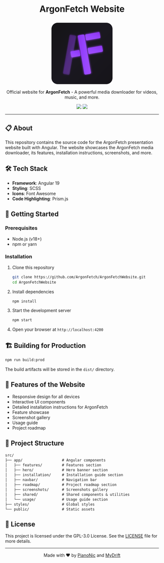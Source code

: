 # <p align="center">ArgonFetch Website</p>

<p align="center">
  <img src="public/logo-simple.svg" width="200" alt="ArgonFetch Logo">
</p>

<p align="center">
  Official website for <strong>ArgonFetch</strong> - A powerful media downloader for videos, music, and more.
</p>

<p align="center">
  <a href="https://www.argonfetch.dev/"><img src="https://img.shields.io/badge/Visit-argonfetch.dev-9f54e5.svg"/></a>
  <a href="https://github.com/ArgonFetch/ArgonFetch"><img src="https://img.shields.io/badge/Main%20Project-GitHub-9f54e5.svg"/></a>
</p>

---

## 📋 About

This repository contains the source code for the ArgonFetch presentation website built with Angular. The website showcases the ArgonFetch media downloader, its features, installation instructions, screenshots, and more.

## 🛠️ Tech Stack

- **Framework**: Angular 19
- **Styling**: SCSS
- **Icons**: Font Awesome
- **Code Highlighting**: Prism.js

## 🚀 Getting Started

### Prerequisites

- Node.js (v18+)
- npm or yarn

### Installation

1. Clone this repository
   ```sh
   git clone https://github.com/ArgonFetch/ArgonFetchWebsite.git
   cd ArgonFetchWebsite
   ```

2. Install dependencies
   ```sh
   npm install
   ```

3. Start the development server
   ```sh
   npm start
   ```

4. Open your browser at `http://localhost:4200`

## 🏗️ Building for Production

```sh
npm run build:prod
```

The build artifacts will be stored in the `dist/` directory.

## 📱 Features of the Website

- Responsive design for all devices
- Interactive UI components
- Detailed installation instructions for ArgonFetch
- Feature showcase
- Screenshot gallery
- Usage guide
- Project roadmap

## 📂 Project Structure

```
src/
├── app/                  # Angular components
│   ├── features/         # Features section
│   ├── hero/             # Hero banner section
│   ├── installation/     # Installation guide section
│   ├── navbar/           # Navigation bar
│   ├── roadmap/          # Project roadmap section
│   ├── screenshots/      # Screenshots gallery
│   ├── shared/           # Shared components & utilities
│   └── usage/            # Usage guide section
├── styles/               # Global styles
└── public/               # Static assets
```

## 📜 License

This project is licensed under the GPL-3.0 License. 
See the [LICENSE](LICENSE) file for more details.

---

<p align="center">Made with ❤️ by <a href="https://github.com/Pianonic">PianoNic</a> and <a href="https://github.com/MyDrift-user">MyDrift</a></p>
